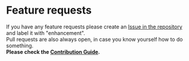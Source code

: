 # Feature requests
If you have any feature requests please create an [Issue in the repository](https://github.com/aneshodza/pushdown-automaton/issues?q=is%3Aissue+is%3Aopen+sort%3Aupdated-desc) and label it with "enhancement".  
Pull requests are also always open, in case you know yourself how to do something.  
**Please check the [Contribution Guide](./CONTRIBUTING.md).**
